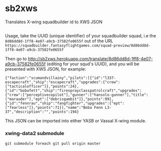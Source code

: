 # sb2xws

Translates X-wing squadbuilder id to XWS JSON

## 

Usage, take the UUID (unique identifier) of your squadbuilder squad, i.e the `8d86dd8d-1ff8-4e07-a9cb-37582fe0655f` out of the URL `https://squadbuilder.fantasyflightgames.com/squad-preview/8d86dd8d-1ff8-4e07-a9cb-37582fe0655f`


Then go to http://sb2xws.herokuapp.com/translate/8d86dd8d-1ff8-4e07-a9cb-37582fe0655f
 (editing for your squd's UUID), and you will be presented with XWS JSON, for example:
 
```
{"faction":"scumandvillainy","pilots":[{"id":"l337-escapecraft","ship":"escapecraft","upgrades":{"crew":["tacticalofficer"]},"points":24},{"id":"bobafett","ship":"firesprayclasspatrolcraft","upgrades":{"crew":["perceptivecopilot"],"gunner":["hansolo-gunner"],"title":["marauder"],"ept":["debrisgambit"]},"points":99},{"id":"fennrau","ship":"fangfighter","upgrades":{"ept":["fearless"]},"points":71}],"name":"Boba Fenn L3-37","description":"","points":194}
```

This JSON can be imported into either YASB or Vassal X-wing module.

### xwing-data2 submodule
`git submodule foreach git pull origin master`
